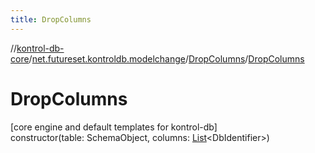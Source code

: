 ```yaml
---
title: DropColumns
---
```

//[kontrol-db-core](../../../index.html)/[net.futureset.kontroldb.modelchange](../index.html)/[DropColumns](index.html)/[DropColumns](-drop-columns.html)



# DropColumns



[core engine and default templates for kontrol-db]\
constructor(table: SchemaObject, columns: [List](https://kotlinlang.org/api/latest/jvm/stdlib/kotlin.collections/-list/index.html)&lt;DbIdentifier&gt;)




